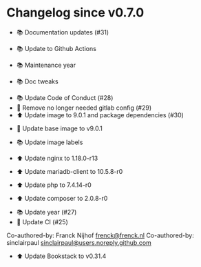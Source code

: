 # Changelog since v0.7.0
- 📚 Documentation updates (#31)

* 📚 Update to Github Actions

* 📚 Maintenance year

* 📚 Doc tweaks 
- 📚 Update Code of Conduct (#28) 
- 🔨 Remove no longer needed gitlab config (#29) 
- ⬆ Update image to 9.0.1 and package dependencies (#30)

* 🔨 Update base image to v9.0.1

* 📚 Update image labels

* ⬆ Update nginx to 1.18.0-r13

* ⬆ Update mariadb-client to 10.5.8-r0

* ⬆ Update php to 7.4.14-r0

* ⬆ Update composer to 2.0.8-r0 
- 📚 Update year (#27) 
- 🔨 Update CI (#25)

Co-authored-by: Franck Nijhof <frenck@frenck.nl>
Co-authored-by: sinclairpaul <sinclairpaul@users.noreply.github.com> 
- ⬆ Update Bookstack to v0.31.4 
